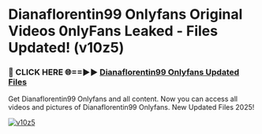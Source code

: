 # Dianaflorentin99 Onlyfans Original Videos 0nlyFans Leaked - Files Updated! (v10z5)

<h3>🔴 CLICK HERE 🌐==►► <a href="https://tinyurl.com/ehrbuxhb" rel="nofollow">Dianaflorentin99 Onlyfans Updated Files</a></h3>

Get Dianaflorentin99 Onlyfans and all content. Now you can access all videos and pictures of Dianaflorentin99 Onlyfans. New Updated Files 2025!

[![v10z5](https://i.imgur.com/lVYEuWS.gif)](https://tinyurl.com/ehrbuxhb)
